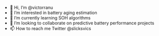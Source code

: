 - 👋 Hi, I’m @victorranu
- 👀 I’m interested in battery aging estimation
- 🌱 I’m currently learning SOH algorithms
- 💞️ I’m looking to collaborate on predictive battery performance projects
- 📫 How to reach me Twitter @slicksvics

<!---
victorranu/victorranu is a ✨ special ✨ repository because its `README.md` (this file) appears on your GitHub profile.
You can click the Preview link to take a look at your changes.
--->
